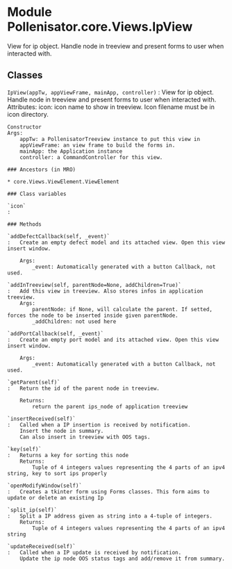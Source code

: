 Module Pollenisator.core.Views.IpView
=====================================
View for ip object. Handle node in treeview and present forms to user when interacted with.

Classes
-------

`IpView(appTw, appViewFrame, mainApp, controller)`
:   View for ip object. Handle node in treeview and present forms to user when interacted with.
    Attributes:
        icon: icon name to show in treeview. Icon filename must be in icon directory.
    
    Constructor
    Args:
        appTw: a PollenisatorTreeview instance to put this view in
        appViewFrame: an view frame to build the forms in.
        mainApp: the Application instance
        controller: a CommandController for this view.

    ### Ancestors (in MRO)

    * core.Views.ViewElement.ViewElement

    ### Class variables

    `icon`
    :

    ### Methods

    `addDefectCallback(self, _event)`
    :   Create an empty defect model and its attached view. Open this view insert window.
        
        Args:
            _event: Automatically generated with a button Callback, not used.

    `addInTreeview(self, parentNode=None, addChildren=True)`
    :   Add this view in treeview. Also stores infos in application treeview.
        Args:
            parentNode: if None, will calculate the parent. If setted, forces the node to be inserted inside given parentNode.
            _addChildren: not used here

    `addPortCallback(self, _event)`
    :   Create an empty port model and its attached view. Open this view insert window.
        
        Args:
            _event: Automatically generated with a button Callback, not used.

    `getParent(self)`
    :   Return the id of the parent node in treeview.
        
        Returns:
            return the parent ips_node of application treeview

    `insertReceived(self)`
    :   Called when a IP insertion is received by notification.
        Insert the node in summary.
        Can also insert in treeview with OOS tags.

    `key(self)`
    :   Returns a key for sorting this node
        Returns:
            Tuple of 4 integers values representing the 4 parts of an ipv4 string, key to sort ips properly

    `openModifyWindow(self)`
    :   Creates a tkinter form using Forms classes. This form aims to update or delete an existing Ip

    `split_ip(self)`
    :   Split a IP address given as string into a 4-tuple of integers.
        Returns:
            Tuple of 4 integers values representing the 4 parts of an ipv4 string

    `updateReceived(self)`
    :   Called when a IP update is received by notification.
        Update the ip node OOS status tags and add/remove it from summary.